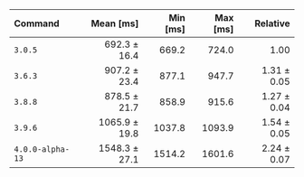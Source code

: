 | Command | Mean [ms] | Min [ms] | Max [ms] | Relative |
|:---|---:|---:|---:|---:|
| `3.0.5` | 692.3 ± 16.4 | 669.2 | 724.0 | 1.00 |
| `3.6.3` | 907.2 ± 23.4 | 877.1 | 947.7 | 1.31 ± 0.05 |
| `3.8.8` | 878.5 ± 21.7 | 858.9 | 915.6 | 1.27 ± 0.04 |
| `3.9.6` | 1065.9 ± 19.8 | 1037.8 | 1093.9 | 1.54 ± 0.05 |
| `4.0.0-alpha-13` | 1548.3 ± 27.1 | 1514.2 | 1601.6 | 2.24 ± 0.07 |
